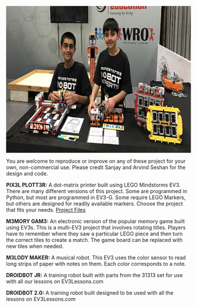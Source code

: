 <!--# Seshan Brothers' Projects
This site is devoted to projects by the Seshan Brothers. 
-->
<img align="middle" height="400" src="SeshanBrothers.jpeg">

You are welcome to reproduce or improve on any of these project for your own, non-commercial use.  Please credit Sanjay and Arvind Seshan for the design and code.

**PIX3L PLOTT3R:** A dot-matrix printer built using LEGO Mindstorms EV3. There are many different versions of this project. Some are programmed in Python, but most are programmed in EV3-G. Some require LEGO Markers, but others are designed for readily available markers. Choose the project that fits your needs.  <a href="https://github.com/seshanbrothers/projects/tree/master/PIX3LPLOTT3R"> Project Files </a>

**M3MORY GAM3:** An electronic version of the popular memory game built using EV3s. This is a multi-EV3 project that involves rotating titles. Players have to remember where they saw a particular LEGO piece and then turn the correct tiles to create a match. The game board can be replaced with new tiles when needed.

**M3LODY MAKER:** A musical robot. This EV3 uses the color sensor to read long strips of paper with notes on them. Each color corresponds to a note.

**DROIDBOT JR:** A training robot built with parts from the 31313 set for use with all our lessons on EV3Lessons.com

**DROIDBOT 2.0:** A training robot built designed to be used with all the lessons on EV3Lessons.com
